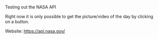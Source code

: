 Testing out the NASA API

Right now it is only possible to get the picture/video of the day by clicking on a button.


Website: https://api.nasa.gov/
